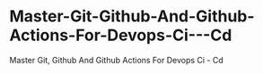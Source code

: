 # Master-Git-Github-And-Github-Actions-For-Devops-Ci---Cd
Master Git, Github And Github Actions For Devops Ci - Cd
